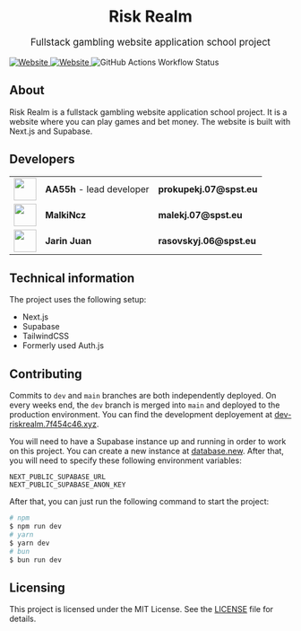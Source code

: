 <h1 align="center">Risk Realm</h1>
<p style="font-size: 17px" align="center">Fullstack gambling website application school project</p>

<p align="center">

<a align="center" href="https://riskrealm.7f454c46.xyz/">![Website](https://img.shields.io/website?url=https%3A%2F%2Friskrealm.7f454c46.xyz%2F&label=Production)
</a>
<a align="center" href="https://riskrealm.7f454c46.xyz/">
![Website](https://img.shields.io/website?url=https%3A%2F%2Fdev-riskrealm.7f454c46.xyz%2F&label=Development)
</a>
![GitHub Actions Workflow Status](https://img.shields.io/github/actions/workflow/status/KoblizekXD/riskrealm/deploy.yml)

</p>

## About

Risk Realm is a fullstack gambling website application school project. It is a website where you can play games and bet money. The website is built with Next.js  and Supabase.

## Developers


<table>
<tr>
<td><img width=40 src="https://github.com/koblizekXD.png?size=40"></td>
<td><strong>AA55h</strong> - lead developer</td>
<td><strong>prokupekj.07@spst.eu</strong></td>
</tr>
<tr>
<td><img width=40 src="https://github.com/MalkiNcz.png?size=40"></td>
<td><strong>MalkiNcz</strong></td>
<td><strong>malekj.07@spst.eu</strong></td>
</tr>
<tr>
<td><img width=40 src="https://github.com/jarinjuan.png?size=40"></td>
<td><strong>Jarin Juan</strong></td>
<td><strong>rasovskyj.06@spst.eu</strong></td>
</tr>
</table>

## Technical information

The project uses the following setup:
<ul>
  <li>Next.js</li>
  <li>Supabase</li>
  <li>TailwindCSS</li>
  <li>Formerly used Auth.js</li>
</ul>

## Contributing

Commits to `dev` and `main` branches are both independently deployed.
On every weeks end, the `dev` branch is merged into `main` and deployed to the production environment. You can find the development deployement at
[dev-riskrealm.7f454c46.xyz](https://dev-riskrealm.7f454c46.xyz/).

You will need to have a Supabase instance up and running in order
to work on this project. You can create a new instance at [database.new](https://database.new/). After that, you will need to specify these following
environment variables:

```
NEXT_PUBLIC_SUPABASE_URL
NEXT_PUBLIC_SUPABASE_ANON_KEY
```

After that, you can just run the following command to start the project:

```bash
# npm
$ npm run dev
# yarn
$ yarn dev
# bun
$ bun run dev
```

## Licensing

This project is licensed under the MIT License. See the [LICENSE](LICENSE) file for details.
